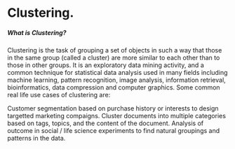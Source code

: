 # Clustering.


##### What is Clustering?
Clustering is the task of grouping a set of objects in such a way that those in the same group (called a cluster) are more similar to each other than to those in other groups. It is an exploratory data mining activity, and a common technique for statistical data analysis used in many fields including machine learning, pattern recognition, image analysis, information retrieval, bioinformatics, data compression and computer graphics. Some common real life use cases of clustering are:

Customer segmentation based on purchase history or interests to design targetted marketing compaigns.
Cluster documents into multiple categories based on tags, topics, and the content of the document.
Analysis of outcome in social / life science experiments to find natural groupings and patterns in the data.